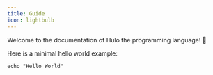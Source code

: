 ```yaml
---
title: Guide
icon: lightbulb
---
```


Welcome to the documentation of Hulo the programming language! 🎉

Here is a minimal hello world example:
```hulo
echo "Hello World"
```
